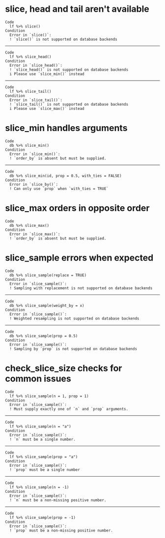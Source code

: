 # slice, head and tail aren't available

    Code
      lf %>% slice()
    Condition
      Error in `slice()`:
      ! `slice()` is not supported on database backends

---

    Code
      lf %>% slice_head()
    Condition
      Error in `slice_head()`:
      ! `slice_head()` is not supported on database backends
      i Please use `slice_min()` instead

---

    Code
      lf %>% slice_tail()
    Condition
      Error in `slice_tail()`:
      ! `slice_tail()` is not supported on database backends
      i Please use `slice_max()` instead

# slice_min handles arguments

    Code
      db %>% slice_min()
    Condition
      Error in `slice_min()`:
      ! `order_by` is absent but must be supplied.

---

    Code
      db %>% slice_min(id, prop = 0.5, with_ties = FALSE)
    Condition
      Error in `slice_by()`:
      ! Can only use `prop` when `with_ties = TRUE`

# slice_max orders in opposite order

    Code
      db %>% slice_max()
    Condition
      Error in `slice_max()`:
      ! `order_by` is absent but must be supplied.

# slice_sample errors when expected

    Code
      db %>% slice_sample(replace = TRUE)
    Condition
      Error in `slice_sample()`:
      ! Sampling with replacement is not supported on database backends

---

    Code
      db %>% slice_sample(weight_by = x)
    Condition
      Error in `slice_sample()`:
      ! Weighted resampling is not supported on database backends

---

    Code
      db %>% slice_sample(prop = 0.5)
    Condition
      Error in `slice_sample()`:
      ! Sampling by `prop` is not supported on database backends

# check_slice_size checks for common issues

    Code
      lf %>% slice_sample(n = 1, prop = 1)
    Condition
      Error in `slice_sample()`:
      ! Must supply exactly one of `n` and `prop` arguments.

---

    Code
      lf %>% slice_sample(n = "a")
    Condition
      Error in `slice_sample()`:
      ! `n` must be a single number.

---

    Code
      lf %>% slice_sample(prop = "a")
    Condition
      Error in `slice_sample()`:
      ! `prop` must be a single number

---

    Code
      lf %>% slice_sample(n = -1)
    Condition
      Error in `slice_sample()`:
      ! `n` must be a non-missing positive number.

---

    Code
      lf %>% slice_sample(prop = -1)
    Condition
      Error in `slice_sample()`:
      ! `prop` must be a non-missing positive number.

